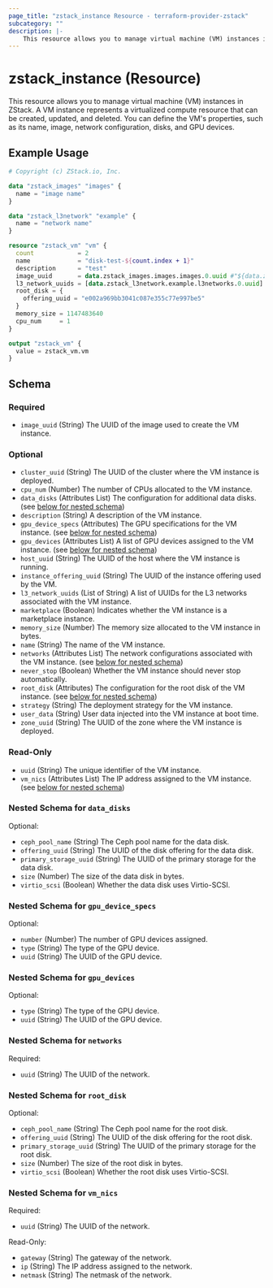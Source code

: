 ```yaml
---
page_title: "zstack_instance Resource - terraform-provider-zstack"
subcategory: ""
description: |-
    This resource allows you to manage virtual machine (VM) instances in ZStack. A VM instance represents a virtualized compute resource that can be created, updated, and deleted. You can define the VM's properties, such as its name, image, network configuration, disks, and GPU devices.
---
```


# zstack_instance (Resource)

This resource allows you to manage virtual machine (VM) instances in ZStack. A VM instance represents a virtualized compute resource that can be created, updated, and deleted. You can define the VM's properties, such as its name, image, network configuration, disks, and GPU devices.

## Example Usage

```terraform
# Copyright (c) ZStack.io, Inc.

data "zstack_images" "images" {
  name = "image name"
}

data "zstack_l3network" "example" {
  name = "network name"
}

resource "zstack_vm" "vm" {
  count            = 2
  name             = "disk-test-${count.index + 1}"
  description      = "test"
  image_uuid       = data.zstack_images.images.images.0.uuid #"${data.zstack_images.images.images[0].uuid}" #"9b26312501614ec0b6dc731e6977dfb2"
  l3_network_uuids = [data.zstack_l3network.example.l3networks.0.uuid]
  root_disk = {
    offering_uuid = "e002a969bb3041c087e355c77e997be5"
  }
  memory_size = 1147483640
  cpu_num     = 1
}

output "zstack_vm" {
  value = zstack_vm.vm
}
```

<!-- schema generated by tfplugindocs -->
## Schema

### Required

- `image_uuid` (String) The UUID of the image used to create the VM instance.

### Optional

- `cluster_uuid` (String) The UUID of the cluster where the VM instance is deployed.
- `cpu_num` (Number) The number of CPUs allocated to the VM instance.
- `data_disks` (Attributes List) The configuration for additional data disks. (see [below for nested schema](#nestedatt--data_disks))
- `description` (String) A description of the VM instance.
- `gpu_device_specs` (Attributes) The GPU specifications for the VM instance. (see [below for nested schema](#nestedatt--gpu_device_specs))
- `gpu_devices` (Attributes List) A list of GPU devices assigned to the VM instance. (see [below for nested schema](#nestedatt--gpu_devices))
- `host_uuid` (String) The UUID of the host where the VM instance is running.
- `instance_offering_uuid` (String) The UUID of the instance offering used by the VM.
- `l3_network_uuids` (List of String) A list of UUIDs for the L3 networks associated with the VM instance.
- `marketplace` (Boolean) Indicates whether the VM instance is a marketplace instance.
- `memory_size` (Number) The memory size allocated to the VM instance in bytes.
- `name` (String) The name of the VM instance.
- `networks` (Attributes List) The network configurations associated with the VM instance. (see [below for nested schema](#nestedatt--networks))
- `never_stop` (Boolean) Whether the VM instance should never stop automatically.
- `root_disk` (Attributes) The configuration for the root disk of the VM instance. (see [below for nested schema](#nestedatt--root_disk))
- `strategy` (String) The deployment strategy for the VM instance.
- `user_data` (String) User data injected into the VM instance at boot time.
- `zone_uuid` (String) The UUID of the zone where the VM instance is deployed.

### Read-Only

- `uuid` (String) The unique identifier of the VM instance.
- `vm_nics` (Attributes List) The IP address assigned to the VM instance. (see [below for nested schema](#nestedatt--vm_nics))

<a id="nestedatt--data_disks"></a>
### Nested Schema for `data_disks`

Optional:

- `ceph_pool_name` (String) The Ceph pool name for the data disk.
- `offering_uuid` (String) The UUID of the disk offering for the data disk.
- `primary_storage_uuid` (String) The UUID of the primary storage for the data disk.
- `size` (Number) The size of the data disk in bytes.
- `virtio_scsi` (Boolean) Whether the data disk uses Virtio-SCSI.


<a id="nestedatt--gpu_device_specs"></a>
### Nested Schema for `gpu_device_specs`

Optional:

- `number` (Number) The number of GPU devices assigned.
- `type` (String) The type of the GPU device.
- `uuid` (String) The UUID of the GPU device.


<a id="nestedatt--gpu_devices"></a>
### Nested Schema for `gpu_devices`

Optional:

- `type` (String) The type of the GPU device.
- `uuid` (String) The UUID of the GPU device.


<a id="nestedatt--networks"></a>
### Nested Schema for `networks`

Required:

- `uuid` (String) The UUID of the network.


<a id="nestedatt--root_disk"></a>
### Nested Schema for `root_disk`

Optional:

- `ceph_pool_name` (String) The Ceph pool name for the root disk.
- `offering_uuid` (String) The UUID of the disk offering for the root disk.
- `primary_storage_uuid` (String) The UUID of the primary storage for the root disk.
- `size` (Number) The size of the root disk in bytes.
- `virtio_scsi` (Boolean) Whether the root disk uses Virtio-SCSI.


<a id="nestedatt--vm_nics"></a>
### Nested Schema for `vm_nics`

Required:

- `uuid` (String) The UUID of the network.

Read-Only:

- `gateway` (String) The gateway of the network.
- `ip` (String) The IP address assigned to the network.
- `netmask` (String) The netmask of the network.



